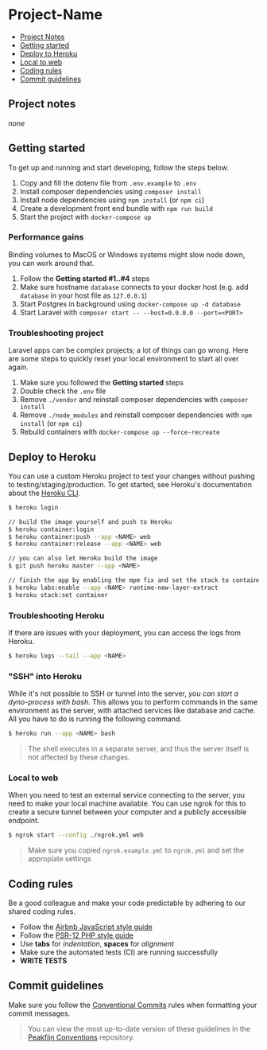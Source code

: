 # Project-Name

- [Project Notes](#markdown-header-project-notes)
- [Getting started](#markdown-header-getting-started)
- [Deploy to Heroku](#markdown-header-deploy-to-heroku)
- [Local to web](#markdown-local-to-web)
- [Coding rules](#markdown-header-coding-rules)
- [Commit guidelines](#markdown-header-commit-guidelines)


## Project notes

_none_


## Getting started

To get up and running and start developing, follow the steps below.

1. Copy and fill the dotenv file from `.env.example` to `.env`
2. Install composer dependencies using `composer install`
3. Install node dependencies using `npm install` (or `npm ci`)
4. Create a development front end bundle with `npm run build`
5. Start the project with `docker-compose up`

### Performance gains

Binding volumes to MacOS or Windows systems might slow node down, you can work around that.

1. Follow the **Getting started #1..#4** steps
2. Make sure hostname `database` connects to your docker host (e.g. add `database` in your host file as `127.0.0.1`)
3. Start Postgres in background using `docker-compose up -d database`
4. Start Laravel with `composer start -- --host=0.0.0.0 --port=<PORT>`

### Troubleshooting project

Laravel apps can be complex projects; a lot of things can go wrong.
Here are some steps to quickly reset your local environment to start all over again.

1. Make sure you followed the **Getting started** steps
2. Double check the `.env` file
3. Remove `./vendor` and reinstall composer dependencies with `composer install`
4. Remove `./node_modules` and reinstall composer dependencies with `npm install` (or `npm ci`)
5. Rebuild containers with `docker-compose up --force-recreate`

## Deploy to Heroku

You can use a custom Heroku project to test your changes without pushing to testing/staging/production.
To get started, see Heroku's documentation about the [Heroku CLI][link-heroku-cli].

```bash
$ heroku login

// build the image yourself and push to Heroku
$ heroku container:login
$ heroku container:push --app <NAME> web
$ heroku container:release --app <NAME> web

// you can also let Heroku build the image
$ git push heroku master --app <NAME>

// finish the app by enabling the mpm fix and set the stack to container
$ heroku labs:enable --app <NAME> runtime-new-layer-extract
$ heroku stack:set container
```

### Troubleshooting Heroku

If there are issues with your deployment, you can access the logs from Heroku.

```bash
$ heroku logs --tail --app <NAME>
```

### "SSH" into Heroku

While it's not possible to SSH or tunnel into the server, _you can start a dyno-process with bash_.
This allows you to perform commands in the same environment as the server, with attached services like database and cache.
All you have to do is running the following command.

```bash
$ heroku run --app <NAME> bash
```

> The shell executes in a separate server, and thus the server itself is not affected by these changes.

### Local to web

When you need to test an external service connecting to the server, you need to make your local machine available.
You can use ngrok for this to create a secure tunnel between your computer and a publicly accessible endpoint.

```bash
$ ngrok start --config ./ngrok.yml web
```

> Make sure you copied `ngrok.example.yml` to `ngrok.yml` and set the appropiate settings


## Coding rules

Be a good colleague and make your code predictable by adhering to our shared coding rules.

- Follow the [Airbnb JavaScript style guide][link-airbnb-js]
- Follow the [PSR-12 PHP style guide][link-psr-12]
- Use **tabs** for _indentation_, **spaces** for _alignment_
- Make sure the automated tests (CI) are running successfully
- **WRITE TESTS**


## Commit guidelines

Make sure you follow the [Conventional Commits][link-convcomm] rules when formatting your commit messages.

> You can view the most up-to-date version of these guidelines in the [Peakfijn Conventions][link-peakfijn-commits] repository.

[link-airbnb-js]: https://github.com/airbnb/javascript
[link-convcomm]: https://www.conventionalcommits.org
[link-heroku-cli]: https://devcenter.heroku.com/articles/heroku-cli#download-and-install
[link-peakfijn-commits]: https://github.com/Peakfijn/Conventions/tree/develop/packages/commit-types-peakfijn
[link-psr-12]: https://github.com/php-fig/fig-standards/blob/master/proposed/extended-coding-style-guide.md
